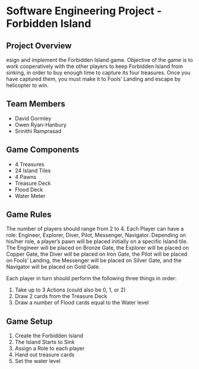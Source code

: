 # Software Engineering Project - Forbidden Island

## Project Overview
esign and implement the Forbidden Island game. Objective of the game is to work cooperatively with the other players to keep Forbidden Island from sinking, in order to buy enough time to capture its four treasures. Once you have captured them, you must make it to Fools’ Landing and escape by helicopter to win.

## Team Members
* David Gormley
* Owen Ryan-Hanbury
* Srinithi Ramprasad

## Game Components
* 4 Treasures
* 24 Island Tiles
* 4 Pawns
* Treasure Deck
* Flood Deck
* Water Meter

## Game Rules
The number of players should range from 2 to 4. Each Player can have a role: Engineer, Explorer, Diver, Pilot, Messenger, Navigator. Depending on his/her role, a player’s pawn will be placed initially on a specific Island tile. The Engineer will be placed on Bronze Gate, the Explorer will be placed on Copper Gate, the Diver will be placed on Iron Gate, the Pilot will be placed on Fools’ Landing, the Messenger will be placed on Silver Gate, and the Navigator will be placed on Gold Gate.

Each player in turn should perform the following three things in order:
1. Take up to 3 Actions (could also be 0, 1, or 2)
2. Draw 2 cards from the Treasure Deck
3. Draw a number of Flood cards equal to the Water level


## Game Setup
1. Create the Forbidden Island
2. The Island Starts to Sink
3. Assign a Role to each player
4. Hand out treasure cards
5. Set the water level

